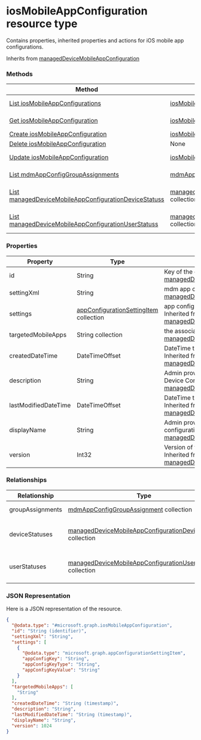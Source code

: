 ﻿# iosMobileAppConfiguration resource type

Contains properties, inherited properties and actions for iOS mobile app configurations.

Inherits from [managedDeviceMobileAppConfiguration](../resources/intune_apps_managedDeviceMobileAppConfiguration.md)

### Methods
|Method|Return Type|Description|
|---|---|---|
|[List iosMobileAppConfigurations](../api/intune_apps_iosMobileAppConfiguration_list.md)|[iosMobileAppConfiguration](../resources/intune_apps_iosMobileAppConfiguration.md) collection|List properties and relationships of the [iosMobileAppConfiguration](../resources/intune_apps_iosMobileAppConfiguration.md) objects.|
|[Get iosMobileAppConfiguration](../api/intune_apps_iosMobileAppConfiguration_get.md)|[iosMobileAppConfiguration](../resources/intune_apps_iosMobileAppConfiguration.md)|Read properties and relationships of the [iosMobileAppConfiguration](../resources/intune_apps_iosMobileAppConfiguration.md) object.|
|[Create iosMobileAppConfiguration](../api/intune_apps_iosMobileAppConfiguration_create.md)|[iosMobileAppConfiguration](../resources/intune_apps_iosMobileAppConfiguration.md)|Create a new [iosMobileAppConfiguration](../resources/intune_apps_iosMobileAppConfiguration.md) object.|
|[Delete iosMobileAppConfiguration](../api/intune_apps_iosMobileAppConfiguration_delete.md)|None|Deletes a [iosMobileAppConfiguration](../resources/intune_apps_iosMobileAppConfiguration.md).|
|[Update iosMobileAppConfiguration](../api/intune_apps_iosMobileAppConfiguration_update.md)|[iosMobileAppConfiguration](../resources/intune_apps_iosMobileAppConfiguration.md)|Update the properties of a [iosMobileAppConfiguration](../resources/intune_apps_iosMobileAppConfiguration.md) object.|
|[List mdmAppConfigGroupAssignments](../api/intune_apps_iosMobileAppConfiguration_list_mdmAppConfigGroupAssignment.md)|[mdmAppConfigGroupAssignment](../resources/intune_apps_mdmAppConfigGroupAssignment.md) collection|Get the mdmAppConfigGroupAssignments from the groupAssignments navigation property.|
|[List managedDeviceMobileAppConfigurationDeviceStatuss](../api/intune_apps_iosMobileAppConfiguration_list_managedDeviceMobileAppConfigurationDeviceStatus.md)|[managedDeviceMobileAppConfigurationDeviceStatus](../resources/intune_apps_managedDeviceMobileAppConfigurationDeviceStatus.md) collection|Get the managedDeviceMobileAppConfigurationDeviceStatuss from the deviceStatuses navigation property.|
|[List managedDeviceMobileAppConfigurationUserStatuss](../api/intune_apps_iosMobileAppConfiguration_list_managedDeviceMobileAppConfigurationUserStatus.md)|[managedDeviceMobileAppConfigurationUserStatus](../resources/intune_apps_managedDeviceMobileAppConfigurationUserStatus.md) collection|Get the managedDeviceMobileAppConfigurationUserStatuss from the userStatuses navigation property.|

### Properties
|Property|Type|Description|
|---|---|---|
|id|String|Key of the entity. Inherited from [managedDeviceMobileAppConfiguration](../resources/intune_apps_managedDeviceMobileAppConfiguration.md)|
|settingXml|String|mdm app configuration. Inherited from [managedDeviceMobileAppConfiguration](../resources/intune_apps_managedDeviceMobileAppConfiguration.md)|
|settings|[appConfigurationSettingItem](../resources/intune_apps_appConfigurationSettingItem.md) collection|app configuration setting items. Inherited from [managedDeviceMobileAppConfiguration](../resources/intune_apps_managedDeviceMobileAppConfiguration.md)|
|targetedMobileApps|String collection|the associated app. Inherited from [managedDeviceMobileAppConfiguration](../resources/intune_apps_managedDeviceMobileAppConfiguration.md)|
|createdDateTime|DateTimeOffset|DateTime the object was created. Inherited from [managedDeviceMobileAppConfiguration](../resources/intune_apps_managedDeviceMobileAppConfiguration.md)|
|description|String|Admin provided description of the Device Configuration. Inherited from [managedDeviceMobileAppConfiguration](../resources/intune_apps_managedDeviceMobileAppConfiguration.md)|
|lastModifiedDateTime|DateTimeOffset|DateTime the object was last modified. Inherited from [managedDeviceMobileAppConfiguration](../resources/intune_apps_managedDeviceMobileAppConfiguration.md)|
|displayName|String|Admin provided name of the device configuration. Inherited from [managedDeviceMobileAppConfiguration](../resources/intune_apps_managedDeviceMobileAppConfiguration.md)|
|version|Int32|Version of the device configuration. Inherited from [managedDeviceMobileAppConfiguration](../resources/intune_apps_managedDeviceMobileAppConfiguration.md)|

### Relationships
|Relationship|Type|Description|
|---|---|---|
|groupAssignments|[mdmAppConfigGroupAssignment](../resources/intune_apps_mdmAppConfigGroupAssignment.md) collection|the associated group assignments. Inherited from [managedDeviceMobileAppConfiguration](../resources/intune_apps_managedDeviceMobileAppConfiguration.md)|
|deviceStatuses|[managedDeviceMobileAppConfigurationDeviceStatus](../resources/intune_apps_managedDeviceMobileAppConfigurationDeviceStatus.md) collection|List of ManagedDeviceMobileAppConfigurationDeviceStatus. Inherited from [managedDeviceMobileAppConfiguration](../resources/intune_apps_managedDeviceMobileAppConfiguration.md)|
|userStatuses|[managedDeviceMobileAppConfigurationUserStatus](../resources/intune_apps_managedDeviceMobileAppConfigurationUserStatus.md) collection|List of ManagedDeviceMobileAppConfigurationUserStatus. Inherited from [managedDeviceMobileAppConfiguration](../resources/intune_apps_managedDeviceMobileAppConfiguration.md)|

### JSON Representation
Here is a JSON representation of the resource.
<!-- {
  "blockType": "resource",
  "keyProperty": "id",
  "@odata.type": "microsoft.graph.iosMobileAppConfiguration"
}
-->
```json
{
  "@odata.type": "#microsoft.graph.iosMobileAppConfiguration",
  "id": "String (identifier)",
  "settingXml": "String",
  "settings": [
    {
      "@odata.type": "microsoft.graph.appConfigurationSettingItem",
      "appConfigKey": "String",
      "appConfigKeyType": "String",
      "appConfigKeyValue": "String"
    }
  ],
  "targetedMobileApps": [
    "String"
  ],
  "createdDateTime": "String (timestamp)",
  "description": "String",
  "lastModifiedDateTime": "String (timestamp)",
  "displayName": "String",
  "version": 1024
}
```



